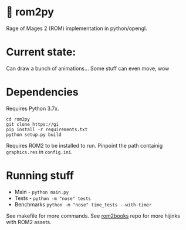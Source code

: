 # 🐉 rom2py
Rage of Mages 2 (ROM) implementation in python/opengl.

# Current state:
Can draw a bunch of animations...
Some stuff can even move, wow

# Dependencies
Requires Python 3.7x.
```thub.com/alex-khod/rom2py.git
cd rom2py
git clone https://gi
pip install -r requirements.txt
python setup.py build
```

Requires ROM2 to be installed to run. Pinpoint the path containig `graphics.res` in `config.ini`.
# Running stuff
* Main - `python main.py`
* Tests - `python -m "nose" tests`
* Benchmarks `python -m "nose" time_tests --with-timer`

See makefile for more commands.
See [rom2books](https://github.com/alex-khod/rom2books) repo for more hijinks with ROM2 assets.
